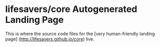 lifesavers/core Autogenerated Landing Page
==========================================

This is where the source code files for the [very human-friendly landing page] (http://lifesavers.github.io/core) live. 
